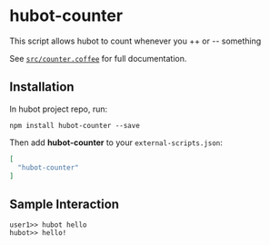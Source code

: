 # hubot-counter

This script allows hubot to count whenever you ++ or -- something

See [`src/counter.coffee`](src/counter.coffee) for full documentation.

## Installation

In hubot project repo, run:

`npm install hubot-counter --save`

Then add **hubot-counter** to your `external-scripts.json`:

```json
[
  "hubot-counter"
]
```

## Sample Interaction

```
user1>> hubot hello
hubot>> hello!
```
